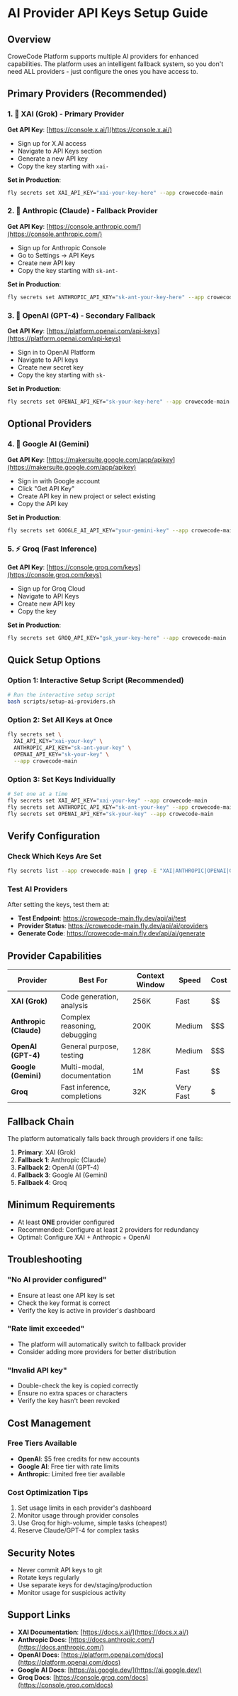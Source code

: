 # AI Provider API Keys Setup Guide

## Overview
CroweCode Platform supports multiple AI providers for enhanced capabilities. The platform uses an intelligent fallback system, so you don't need ALL providers - just configure the ones you have access to.

## Primary Providers (Recommended)

### 1. 🤖 XAI (Grok) - Primary Provider
**Get API Key**: [https://console.x.ai/](https://console.x.ai/)
- Sign up for X.AI access
- Navigate to API Keys section
- Generate a new API key
- Copy the key starting with `xai-`

**Set in Production**:
```bash
fly secrets set XAI_API_KEY="xai-your-key-here" --app crowecode-main
```

### 2. 🧠 Anthropic (Claude) - Fallback Provider
**Get API Key**: [https://console.anthropic.com/](https://console.anthropic.com/)
- Sign up for Anthropic Console
- Go to Settings → API Keys
- Create new API key
- Copy the key starting with `sk-ant-`

**Set in Production**:
```bash
fly secrets set ANTHROPIC_API_KEY="sk-ant-your-key-here" --app crowecode-main
```

### 3. 🌟 OpenAI (GPT-4) - Secondary Fallback
**Get API Key**: [https://platform.openai.com/api-keys](https://platform.openai.com/api-keys)
- Sign in to OpenAI Platform
- Navigate to API keys
- Create new secret key
- Copy the key starting with `sk-`

**Set in Production**:
```bash
fly secrets set OPENAI_API_KEY="sk-your-key-here" --app crowecode-main
```

## Optional Providers

### 4. 🔷 Google AI (Gemini)
**Get API Key**: [https://makersuite.google.com/app/apikey](https://makersuite.google.com/app/apikey)
- Sign in with Google account
- Click "Get API Key"
- Create API key in new project or select existing
- Copy the API key

**Set in Production**:
```bash
fly secrets set GOOGLE_AI_API_KEY="your-gemini-key" --app crowecode-main
```

### 5. ⚡ Groq (Fast Inference)
**Get API Key**: [https://console.groq.com/keys](https://console.groq.com/keys)
- Sign up for Groq Cloud
- Navigate to API Keys
- Create new API key
- Copy the key

**Set in Production**:
```bash
fly secrets set GROQ_API_KEY="gsk_your-key-here" --app crowecode-main
```

## Quick Setup Options

### Option 1: Interactive Setup Script (Recommended)
```bash
# Run the interactive setup script
bash scripts/setup-ai-providers.sh
```

### Option 2: Set All Keys at Once
```bash
fly secrets set \
  XAI_API_KEY="xai-your-key" \
  ANTHROPIC_API_KEY="sk-ant-your-key" \
  OPENAI_API_KEY="sk-your-key" \
  --app crowecode-main
```

### Option 3: Set Keys Individually
```bash
# Set one at a time
fly secrets set XAI_API_KEY="xai-your-key" --app crowecode-main
fly secrets set ANTHROPIC_API_KEY="sk-ant-your-key" --app crowecode-main
fly secrets set OPENAI_API_KEY="sk-your-key" --app crowecode-main
```

## Verify Configuration

### Check Which Keys Are Set
```bash
fly secrets list --app crowecode-main | grep -E "XAI|ANTHROPIC|OPENAI|GOOGLE_AI|GROQ"
```

### Test AI Providers
After setting the keys, test them at:
- **Test Endpoint**: https://crowecode-main.fly.dev/api/ai/test
- **Provider Status**: https://crowecode-main.fly.dev/api/ai/providers
- **Generate Code**: https://crowecode-main.fly.dev/api/ai/generate

## Provider Capabilities

| Provider | Best For | Context Window | Speed | Cost |
|----------|----------|---------------|-------|------|
| **XAI (Grok)** | Code generation, analysis | 256K | Fast | $$ |
| **Anthropic (Claude)** | Complex reasoning, debugging | 200K | Medium | $$$ |
| **OpenAI (GPT-4)** | General purpose, testing | 128K | Medium | $$$ |
| **Google (Gemini)** | Multi-modal, documentation | 1M | Fast | $$ |
| **Groq** | Fast inference, completions | 32K | Very Fast | $ |

## Fallback Chain
The platform automatically falls back through providers if one fails:
1. **Primary**: XAI (Grok)
2. **Fallback 1**: Anthropic (Claude)
3. **Fallback 2**: OpenAI (GPT-4)
4. **Fallback 3**: Google AI (Gemini)
5. **Fallback 4**: Groq

## Minimum Requirements
- At least **ONE** provider configured
- Recommended: Configure at least 2 providers for redundancy
- Optimal: Configure XAI + Anthropic + OpenAI

## Troubleshooting

### "No AI provider configured"
- Ensure at least one API key is set
- Check the key format is correct
- Verify the key is active in provider's dashboard

### "Rate limit exceeded"
- The platform will automatically switch to fallback provider
- Consider adding more providers for better distribution

### "Invalid API key"
- Double-check the key is copied correctly
- Ensure no extra spaces or characters
- Verify the key hasn't been revoked

## Cost Management

### Free Tiers Available
- **OpenAI**: $5 free credits for new accounts
- **Google AI**: Free tier with rate limits
- **Anthropic**: Limited free tier available

### Cost Optimization Tips
1. Set usage limits in each provider's dashboard
2. Monitor usage through provider consoles
3. Use Groq for high-volume, simple tasks (cheapest)
4. Reserve Claude/GPT-4 for complex tasks

## Security Notes
- Never commit API keys to git
- Rotate keys regularly
- Use separate keys for dev/staging/production
- Monitor usage for suspicious activity

## Support Links
- **XAI Documentation**: [https://docs.x.ai/](https://docs.x.ai/)
- **Anthropic Docs**: [https://docs.anthropic.com/](https://docs.anthropic.com/)
- **OpenAI Docs**: [https://platform.openai.com/docs](https://platform.openai.com/docs)
- **Google AI Docs**: [https://ai.google.dev/](https://ai.google.dev/)
- **Groq Docs**: [https://console.groq.com/docs](https://console.groq.com/docs)